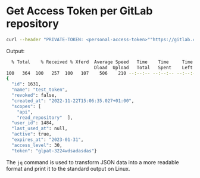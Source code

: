# Get Access Token per GitLab repository

```bash
curl --header "PRIVATE-TOKEN: <personal-access-token>""https://gitlab.com/api/v4/projects/<project-id>/access_tokens"| jq 
```
 
Output:

```bash 
  % Total    % Received % Xferd  Average Speed   Time    Time     Time  Current
                                 Dload  Upload   Total   Spent    Left  Speed
100   364  100   257  100   107    506    210 --:--:-- --:--:-- --:--:--   725
{
  "id": 1631,
  "name": "test_token",
  "revoked": false,
  "created_at": "2022-11-22T15:06:35.027+01:00",
  "scopes": [
    "api",
    "read_repository"  ],
  "user_id": 1484,
  "last_used_at": null,
  "active": true,
  "expires_at": "2023-01-31",
  "access_level": 30,
  "token": "glpat-3224wdsadasdas"} 
```

The `jq` command is used to transform JSON data into a more readable format and print it to the standard output on Linux.